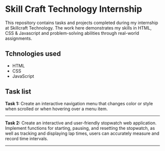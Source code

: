 # Skill Craft Technology Internship
This repository contains tasks and projects completed during my internship at Skillcraft Technology. The work here demonstrates my skills in HTML, CSS & Javascript and problem-solving abilities through real-world assignments.
## Tchnologies used
* HTML
* CSS
* JavaScript
## Task list

**Task 1:** Create an interactive navigation menu that changes
color or style when scrolled or
when hovering over a menu
item.

---

**Task 2:** Create an interactive and
user-friendly stopwatch web
application.
Implement functions for
starting, pausing, and
resetting the stopwatch, as
well as tracking and
displaying lap times, users
can accurately measure and
record time intervals.

---

